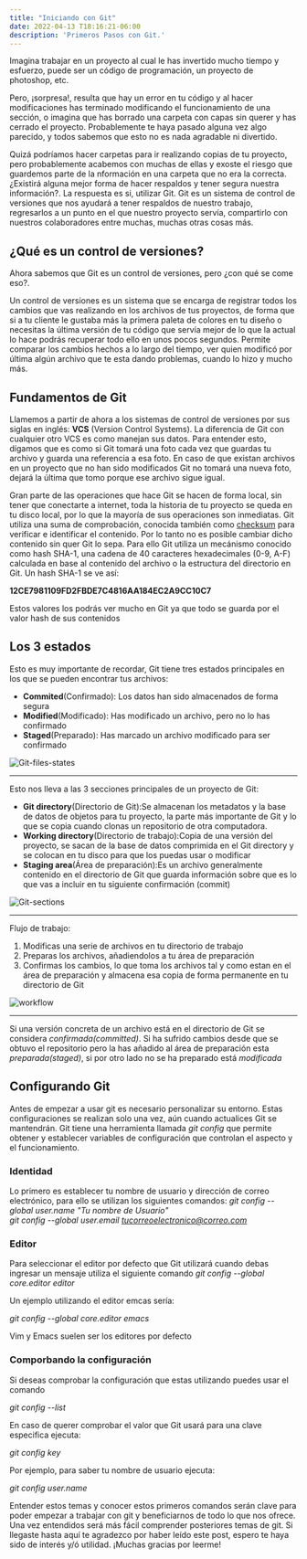 ```yaml
---
title: "Iniciando con Git"
date: 2022-04-13 T18:16:21-06:00
description: 'Primeros Pasos con Git.'
---
```


Imagina trabajar en un proyecto al cual le has invertido mucho tiempo y esfuerzo, puede ser un código de programación, un proyecto de photoshop, etc.  

Pero, ¡sorpresa!, resulta que hay un error en tu código y al hacer modificaciones has terminado modificando el funcionamiento de una sección, o imagina que has borrado una carpeta con
capas sin querer y has cerrado el proyecto. Probablemente te haya pasado alguna vez algo parecido, y todos sabemos que esto no es nada agradable ni divertido.

Quizá podríamos hacer carpetas para ir realizando copias de tu proyecto, pero probablemente acabemos con muchas de ellas y exoste el riesgo que guardemos parte de la nformación
en una carpeta que no era la correcta. ¿Existirá alguna mejor forma de hacer respaldos y tener segura nuestra información?. La respuesta es si, utilizar Git.
Git es un sistema de control de versiones que nos ayudará a tener respaldos de nuestro trabajo, regresarlos a un punto en el que nuestro proyecto servía, compartirlo
con nuestros colaboradores entre muchas, muchas otras cosas más.

## ¿Qué es un control de versiones?

Ahora sabemos que Git es un control de versiones, pero ¿con qué se come eso?.

Un control de versiones es un sistema que se encarga de registrar todos los cambios que vas realizando en los archivos de tus proyectos, de forma que si a tu cliente le gustaba
más la primera paleta de colores en tu diseño o necesitas la última versión de tu código que servía mejor de lo que la actual lo hace podrás recuperar todo ello en unos pocos segundos.
Permite comparar los cambios hechos a lo largo del tiempo, ver quien modificó por última algún archivo que te esta dando problemas, cuando lo hizo y mucho más.

## Fundamentos de Git

Llamemos a partir de ahora a los sistemas de control de versiones por sus siglas en inglés: **VCS** (Version Control Systems).
La diferencia de Git con cualquier otro VCS es como manejan sus datos. Para entender esto, dígamos que es como si Git tomará una foto cada vez que guardas tu archivo y guarda
una referencia a esa foto. En caso de que existan archivos en un proyecto que no han sido modificados Git no tomará una nueva foto, dejará la última que tomo porque ese
archivo sigue igual.

Gran parte de las operaciones que hace Git se hacen de forma local, sin tener que conectarte a internet, toda la historia de tu proyecto se queda en tu disco local, por lo que
la mayoría de sus operaciones son inmediatas. 
Git utiliza una suma de comprobación, conocida también como [checksum](https://www.wikiversus.com/informatica/que-es-checksum/) para verificar e identificar el contenido.
Por lo tanto no es posible cambiar dicho contenido sin quer Git lo sepa. Para ello Git utiliza un mecánismo conocido como hash SHA-1, una cadena de 40 caracteres hexadecimales
(0-9, A-F) calculada en base al contenido del archivo o la estructura del directorio en Git.
Un hash SHA-1 se ve así:  

**12CE7981109FD2FBDE7C4816AA184EC2A9CC10C7**

Estos valores los podrás ver mucho en Git ya que todo se guarda por el valor hash de sus contenidos

## Los 3 estados

Esto es muy importante de recordar, Git tiene tres estados principales en los que se pueden encontrar tus archivos:

- **Commited**(Confirmado): Los datos han sido almacenados de forma segura 
- **Modified**(Modificado): Has modificado un archivo, pero no lo has confirmado
- **Staged**(Preparado): Has marcado un archivo modificado para ser confirmado

![Git-files-states](https://user-images.githubusercontent.com/99101837/165192994-55f88a64-0433-4749-8774-93eb7bcd031b.jpg)

*** 
  
Esto nos lleva a las 3 secciones principales de un proyecto de Git:

- **Git directory**(Directorio de Git):Se almacenan los metadatos y la base de datos de objetos para tu proyecto, la parte más importante de Git y lo que se copia 
cuando clonas un repositorio de otra computadora.
- **Working directory**(Directorio de trabajo):Copia de una versión del proyecto, se sacan de la base de datos comprimida en el Git directory y se colocan en tu disco para que los puedas usar o modificar
- **Staging area**(Área de preparación):Es un archivo generalmente contenido en el directorio de Git que guarda información sobre que es lo que vas a incluir en tu siguiente confirmación (commit)

![Git-sections](https://user-images.githubusercontent.com/99101837/165193059-68459a0d-9ec4-4126-80f0-db2abd6cb84d.jpg)

***
  
Flujo de trabajo:

1. Modificas una serie de archivos en tu directorio de trabajo
2. Preparas los archivos, añadiendolos a tu área de preparación
3. Confirmas los cambios, lo que toma los archivos tal y como estan en el área de preparación y almacena esa copia de forma permanente en tu directorio de Git

![workflow](https://user-images.githubusercontent.com/99101837/165193130-5059c30c-2ca7-41d6-8c23-66e906f2f888.jpg)

***

Si una versión concreta de un archivo está en el directorio de Git se considera *confirmada(committed)*. Si ha sufrido cambios desde que se obtuvo el repositorio pero la has añadido
al área de preparación esta *preparada(staged)*, si por otro lado no se ha preparado está *modificada*

  
## Configurando Git

Antes de empezar a usar git es necesario personalizar su entorno. Estas configuraciones se realizan solo una vez, aún cuando actualices Git se mantendrán.
Git tiene una herramienta llamada *git config* que permite obtener y establecer variables de configuración que controlan el aspecto y el funcionamiento.

### Identidad  
Lo primero es establecer tu nombre de usuario y dirección de correo electrónico, para ello se utilizan los siguientes comandos:
*git config --global user.name "Tu nombre de Usuario"*  
*git config --global user.email tucorreoelectronico@correo.com*

### Editor
Para seleccionar el editor por defecto que Git utilizará cuando debas ingresar un mensaje utiliza el siguiente comando
*git config --global core.editor editor*

Un ejemplo utilizando el editor emcas sería:

*git config --global core.editor emacs*

Vim y Emacs suelen ser los editores por defecto

### Comporbando la configuración

Si deseas comprobar la configuración que estas utilizando puedes usar el comando  

*git config --list*  

En caso de querer comprobar el valor que Git usará para una clave especifica ejecuta:  

*git config key*  
  
Por ejemplo, para saber tu nombre de usuario ejecuta:
  
*git config user.name*

Entender estos temas y conocer estos primeros comandos serán clave para poder empezar a trabajar con git y beneficiarnos de todo lo que nos ofrece. Una vez entendidos será más fácil comprender posteriores temas de git. Si llegaste hasta aquí te agradezco por haber leído este post, espero te haya sido de interés y/ó utilidad. ¡Muchas gracias por leerme!
  
  
